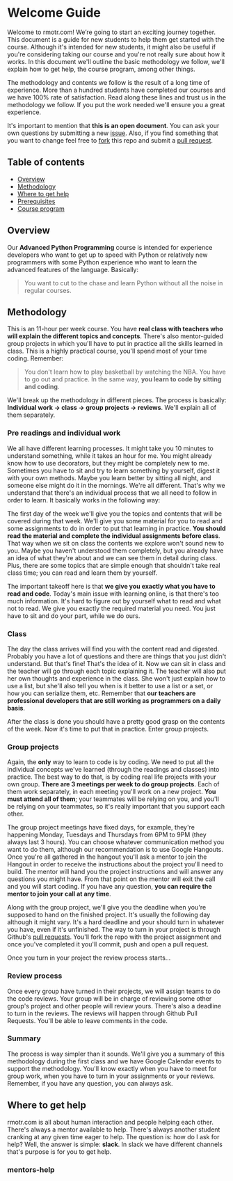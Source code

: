# Welcome Guide

Welcome to rmotr.com! We’re going to start an exciting journey together. This document is a guide for new students to help them get started with the course. Although it's intended for new students, it might also be useful if you're considering taking our course and you're not really sure about how it works. In this document we'll outline the basic methodology we follow, we'll explain how to get help, the course program, among other things.

The methodology and contents we follow is the result of a long time of experience. More than a hundred students have completed our courses and we have 100% rate of satisfaction. Read along these lines and trust us in the methodology we follow. If you put the work needed we'll ensure you a great experience.

It's important to mention that **this is an open document**. You can ask your own questions by submitting a new [issue](https://github.com/rmotr/pyp-welcome-guide/issues). Also, if you find something that you want to change feel free to [fork](https://help.github.com/articles/fork-a-repo/) this repo and submit a [pull request](https://help.github.com/articles/using-pull-requests/).

Table of contents
-------

- [Overview](#overview)
- [Methodology](#methodology)
- [Where to get help]()
- [Prerequisites]()
- [Course program]()

## Overview

Our **Advanced Python Programming** course is intended for experience developers who want to get up to speed with Python or relatively new programmers with some Python experience who want to learn the advanced features of the language. Basically:

> You want to cut to the chase and learn Python without all the noise in regular courses.

## Methodology

This is an 11-hour per week course. You have **real class with teachers who will explain the different topics and concepts**. There's also mentor-guided group projects in which you'll have to put in practice all the skills learned in class. This is a highly practical course, you'll spend most of your time coding. Remember:

> You don't learn how to play basketball by watching the NBA. You have to go out and practice. In the same way, **you learn to code by sitting and coding**.

We'll break up the methodology in different pieces. The process is basically: **Individual work -> class -> group projects -> reviews**. We'll explain all of them separately.

### Pre readings and individual work

We all have different learning processes. It might take you 10 minutes to understand something, while it takes an hour for me. You might already know how to use decorators, but they might be completely new to me. Sometimes you have to sit and try to learn something by yourself, digest it with your own methods. Maybe you learn better by sitting all night, and someone else might do it in the mornings. We're all different. That's why we understand that there's an individual process that we all need to follow in order to learn. It basically works in the following way:

The first day of the week we'll give you the topics and contents that will be covered during that week. We'll give you some material for you to read and some assignments to do in order to put that learning in practice. **You should read the material and complete the individual assignments before class**. That way when we sit on class the contents we explore won't sound new to you. Maybe you haven't understood them completely, but you already have an idea of what they're about and we can see them in detail during class. Plus, there are some topics that are simple enough that shouldn't take real class time; you can read and learn them by yourself.

The important takeoff here is that **we give you exactly what you have to read and code**. Today's main issue with learning online, is that there's too much information. It's hard to figure out by yourself what to read and what not to read. We give you exactly the required material you need. You just have to sit and do your part, while we do ours.

### Class

The day the class arrives will find you with the content read and digested. Probably you have a lot of questions and there are things that you just didn't understand. But that's fine! That's the idea of it. Now we can sit in class and the teacher will go through each topic explaining it. The teacher will also put her own thoughts and experience in the class. She won't just explain how to use a list, but she'll also tell you when is it better to use a list or a set, or how you can serialize them, etc. Remember that **our teachers are professional developers that are still working as programmers on a daily basis**.

After the class is done you should have a pretty good grasp on the contents of the week. Now it's time to put that in practice. Enter group projects.

### Group projects

Again, the **only** way to learn to code is by coding. We need to put all the individual concepts we've learned (through the readings and classes) into practice. The best way to do that, is by coding real life projects with your own group. **There are 3 meetings per week to do group projects**. Each of them work separately, in each meeting you'll work on a new project. **You must attend all of them**; your teammates will be relying on you, and you'll be relying on your teammates, so it's really important that you support each other.

The group project meetings have fixed days, for example, they're happening Monday, Tuesdays and Thursdays from 6PM to 9PM (they always last 3 hours). You can choose whatever communication method you want to do them, although our recommendation is to use Google Hangouts. Once you're all gathered in the hangout you'll ask a mentor to join the Hangout in order to receive the instructions about the project you'll need to build. The mentor will hand you the project instructions and will answer any questions you might have. From that point on the mentor will exit the call and you will start coding. If you have any question, **you can require the mentor to join your call at any time**.

Along with the group project, we'll give you the deadline when you're supposed to hand on the finished project. It's usually the following day although it might vary. It's a hard deadline and your should turn in whatever you have, even if it's unfinished. The way to turn in your project is through Github's [pull requests](https://help.github.com/articles/using-pull-requests/). You'll fork the repo with the project assignment and once you've completed it you'll commit, push and open a pull request.

Once you turn in your project the review process starts...

### Review process

Once every group have turned in their projects, we will assign teams to do the code reviews. Your group will be in charge of reviewing some other group's project and other people will review yours. There's also a deadline to turn in the reviews. The reviews will happen through Github Pull Requests. You'll be able to leave comments in the code.

### Summary

The process is way simpler than it sounds. We'll give you a summary of this methodology during the first class and we have Google Calendar events to support the methodology. You'll know exactly when you have to meet for group work, when you have to turn in your assignments or your reviews. Remember, if you have any question, you can always ask.

## Where to get help

rmotr.com is all about human interaction and people helping each other. There's always a mentor available to help. There's always another student cranking at any given time eager to help. The question is: how do I ask for help? Well, the answer is simple: **slack**. In slack we have different channels that's purpose is for you to get help.

### mentors-help
